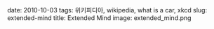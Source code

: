 ﻿date: 2010-10-03
tags: 위키피디아, wikipedia, what is a car, xkcd
slug: extended-mind
title: Extended Mind
image: extended_mind.png
